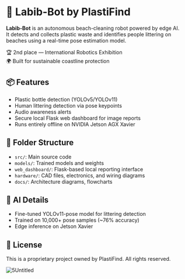 # 🤖 Labib-Bot by PlastiFind

**Labib-Bot** is an autonomous beach-cleaning robot powered by edge AI.  
It detects and collects plastic waste and identifies people littering on beaches using a real-time pose estimation model.

🏆 2nd place — International Robotics Exhibition  
🌍 Built for sustainable coastline protection

## 📦 Features

- Plastic bottle detection (YOLOv5/YOLOv11)
- Human littering detection via pose keypoints
- Audio awareness alerts
- Secure local Flask web dashboard for image reports
- Runs entirely offline on NVIDIA Jetson AGX Xavier

## 📁 Folder Structure
- `src/`: Main source code
- `models/`: Trained models and weights
- `web_dashboard/`: Flask-based local reporting interface
- `hardware/`: CAD files, electronics, and wiring diagrams
- `docs/`: Architecture diagrams, flowcharts

## 🧠 AI Details
- Fine-tuned YOLOv11-pose model for littering detection
- Trained on 10,000+ pose samples (~76% accuracy)
- Edge inference on Jetson Xavier
## 📄 License
This is a proprietary project owned by PlastiFind. All rights reserved.


![5Untitled](https://github.com/user-attachments/assets/4ade1eee-f89a-4a6b-b3f4-a0b67f62c5f5)



